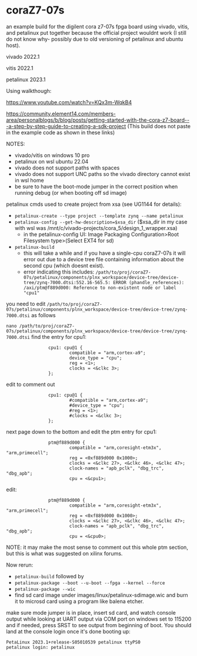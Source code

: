 # coraZ7-07s
an example build for the digilent cora z7-07s fpga board using vivado, vitis, and petalinux put together because the official project wouldnt work (I still do not know why- possibly due to old versioning of petalinux and ubuntu host).

vivado 2022.1

vitis 2022.1

petalinux 2023.1

Using walkthough:

https://www.youtube.com/watch?v=KQx3m-WqkB4

https://community.element14.com/members-area/personalblogs/b/blog/posts/getting-started-with-the-cora-z7-board---a-step-by-step-guide-to-creating-a-sdk-project
(This build does not paste in the example code as shown in these links)

NOTES:
- vivado/vitis on windows 10 pro
- petalinux on wsl ubuntu 22.04
- vivado does not support paths with spaces
- vivado does not support UNC paths so the vivado directory cannot exist in wsl home
- be sure to have the boot-mode jumper in the correct position when running debug (or when booting off sd image)

petalinux cmds used to create project from xsa (see UG1144 for details):
- `petalinux-create --type project --template zynq --name petalinux`
- `petalinux-config --get-hw-description=$xsa_dir` ($xsa_dir in my case with wsl was /mnt/c/vivado-projects/cora_5/design_1_wrapper.xsa)
	- in the petalinux-config UI: Image Packaging Configuration>Root Filesystem type>(Select EXT4 for sd)
- `petalinux-build`
	- this will take a while and if you have a single-cpu coraZ7-07s it will error out due to a device tree file containing information about the second cpu (which doesnt exist).
	- error indicating this includes: `/path/to/proj/coraZ7-07s/petalinux/components/plnx_workspace/device-tree/device-tree/zynq-7000.dtsi:552.16-565.5: ERROR (phandle_references): /axi/ptm@f889d000: Reference to non-existent node or label "cpu1"`

you need to edit `/path/to/proj/coraZ7-07s/petalinux/components/plnx_workspace/device-tree/device-tree/zynq-7000.dtsi` as follows

`nano /path/to/proj/coraZ7-07s/petalinux/components/plnx_workspace/device-tree/device-tree/zynq-7000.dtsi`
find the entry for cpu1:
```
                cpu1: cpu@1 {
                        compatible = "arm,cortex-a9";
                        device_type = "cpu";
                        reg = <1>;
                        clocks = <&clkc 3>;
                };
```
edit to comment out 
```
                cpu1: cpu@1 {
                        #compatible = "arm,cortex-a9";
                        #device_type = "cpu";
                        #reg = <1>;
                        #clocks = <&clkc 3>;
                };
```
next page down to the bottom and edit the ptm entry for cpu1:
```
                ptm@f889d000 {
                        compatible = "arm,coresight-etm3x", "arm,primecell";
                        reg = <0xf889d000 0x1000>;
                        clocks = <&clkc 27>, <&clkc 46>, <&clkc 47>;
                        clock-names = "apb_pclk", "dbg_trc", "dbg_apb";
                        cpu = <&cpu1>;
```
edit:
```
                ptm@f889d000 {
                        compatible = "arm,coresight-etm3x", "arm,primecell";
                        reg = <0xf889d000 0x1000>;
                        clocks = <&clkc 27>, <&clkc 46>, <&clkc 47>;
                        clock-names = "apb_pclk", "dbg_trc", "dbg_apb";
                        cpu = <&cpu0>;
```
NOTE: it may make the most sense to comment out this whole ptm section, but this is what was suggested on xilinx forums.

Now rerun:
- `petalinux-build`
followed by
- `petalinux-package --boot --u-boot --fpga --kernel --force`
- `petalinux-package --wic`
-  find sd card image under images/linux/petalinux-sdimage.wic and burn it to microsd card using a program like balena etcher.

make sure mode jumper is in place, insert sd card, and watch console output while looking at UART output via COM port on windows set to 115200 and if needed, press SRST to see output from beginning of boot. You should land at the console login once it's done booting up:
```
PetaLinux 2023.1+release-S05010539 petalinux ttyPS0
petalinux login: petalinux
``` 
